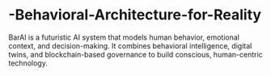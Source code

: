 # -Behavioral-Architecture-for-Reality
BarAI is a futuristic AI system that models human behavior, emotional context, and decision-making. It combines behavioral intelligence, digital twins, and blockchain-based governance to build conscious, human-centric technology.
